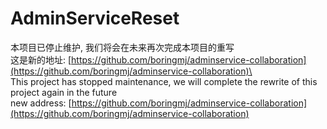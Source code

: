 # AdminServiceReset
本项目已停止维护, 我们将会在未来再次完成本项目的重写\
这是新的地址: [https://github.com/boringmj/adminservice-collaboration](https://github.com/boringmj/adminservice-collaboration)\
\
This project has stopped maintenance, we will complete the rewrite of this project again in the future\
new address: [https://github.com/boringmj/adminservice-collaboration](https://github.com/boringmj/adminservice-collaboration)
